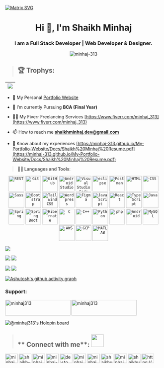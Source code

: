 [![Matrix SVG](https://raw.githubusercontent.com/rodrigograca31/rodrigograca31/master/matrix.svg)](https://minhaj-313.io)
<h1 align="center">Hi 👋, I'm Shaikh Minhaj</h1>
<h3 align="center">I am a Full Stack Developer | Web Developer & Designer.</h3>

<p align="center"> <img src="https://komarev.com/ghpvc/?username=minhaj-313&label=Profile%20views&color=0e75b6&style=flat" alt="minhaj-313" /> </p>


>## **🏆 Trophys**:

|![](https://github-profile-trophy.vercel.app/?username=minhaj-313&theme=flat&margin-h=10&margin-w=10&no-frame=true&no-bg=false&column=-1)|
|---| 

- 🔭 My Personal [Portfolio Website](https://minhaj-313.github.io/My-Portfolio-Website/)

- 🌱 I’m currently Pursuing **BCA (Final Year)**

- 👨‍💻 My Fiverr Freelancing Services [https://www.fiverr.com/minhaj_313](https://www.fiverr.com/minhaj_313)

- 📫 How to reach me **shaikhminhaj.dev@gmail.com**

- 📄 Know about my experiences [https://minhaj-313.github.io/My-Portfolio-Website/Docs/Shaikh%20Minhaj%20Resume.pdf](https://minhaj-313.github.io/My-Portfolio-Website/Docs/Shaikh%20Minhaj%20Resume.pdf)


> **👨‍💻 Languages and Tools**:
<div align="center">
	<code><img height="50" src="https://user-images.githubusercontent.com/25181517/192107858-fe19f043-c502-4009-8c47-476fc89718ad.png" alt="REST" title="REST" /></code>
	<code><img height="50" src="https://user-images.githubusercontent.com/25181517/192108372-f71d70ac-7ae6-4c0d-8395-51d8870c2ef0.png" alt="Git" title="Git" /></code>
	<code><img height="50" src="https://user-images.githubusercontent.com/25181517/192108374-8da61ba1-99ec-41d7-80b8-fb2f7c0a4948.png" alt="GitHub" title="GitHub" /></code>
	<code><img height="50" src="https://user-images.githubusercontent.com/25181517/192108895-20dc3343-43e3-4a54-a90e-13a4abbc57b9.png" alt="Android Studio" title="Android Studio" /></code>
	<code><img height="50" src="https://user-images.githubusercontent.com/25181517/192108891-d86b6220-e232-423a-bf5f-90903e6887c3.png" alt="Visual Studio Code" title="Visual Studio Code" /></code>
	<code><img height="50" src="https://user-images.githubusercontent.com/25181517/192108892-6e9b5cdf-4e35-4a70-ad9a-801a93a07c1c.png" alt="eclipse" title="eclipse" /></code>
	<code><img height="50" src="https://user-images.githubusercontent.com/25181517/192109061-e138ca71-337c-4019-8d42-4792fdaa7128.png" alt="Postman" title="Postman" /></code>
	<code><img height="50" src="https://user-images.githubusercontent.com/25181517/192158954-f88b5814-d510-4564-b285-dff7d6400dad.png" alt="HTML" title="HTML" /></code>
	<code><img height="50" src="https://user-images.githubusercontent.com/25181517/183898674-75a4a1b1-f960-4ea9-abcb-637170a00a75.png" alt="CSS" title="CSS" /></code>
	<code><img height="50" src="https://user-images.githubusercontent.com/25181517/192158956-48192682-23d5-4bfc-9dfb-6511ade346bc.png" alt="Sass" title="Sass" /></code>
	<code><img height="50" src="https://user-images.githubusercontent.com/25181517/183898054-b3d693d4-dafb-4808-a509-bab54cf5de34.png" alt="Bootstrap" title="Bootstrap" /></code>
	<code><img height="50" src="https://user-images.githubusercontent.com/25181517/202896760-337261ed-ee92-4979-84c4-d4b829c7355d.png" alt="Tailwind CSS" title="Tailwind CSS" /></code>
	<code><img height="50" src="https://user-images.githubusercontent.com/25181517/192158957-b1256181-356c-46a3-beb9-487af08a6266.png" alt="Wordpress" title="Wordpress" /></code>
	<code><img height="50" src="https://user-images.githubusercontent.com/25181517/189715289-df3ee512-6eca-463f-a0f4-c10d94a06b2f.png" alt="Figma" title="Figma" /></code>
	<code><img height="50" src="https://user-images.githubusercontent.com/25181517/117447155-6a868a00-af3d-11eb-9cfe-245df15c9f3f.png" alt="JavaScript" title="JavaScript" /></code>
	<code><img height="50" src="https://user-images.githubusercontent.com/25181517/183897015-94a058a6-b86e-4e42-a37f-bf92061753e5.png" alt="React" title="React" /></code>
	<code><img height="50" src="https://user-images.githubusercontent.com/25181517/183890598-19a0ac2d-e88a-4005-a8df-1ee36782fde1.png" alt="TypeScript" title="TypeScript" /></code>
	<code><img height="50" src="https://user-images.githubusercontent.com/25181517/117201156-9a724800-adec-11eb-9a9d-3cd0f67da4bc.png" alt="Java" title="Java" /></code>
	<code><img height="50" src="https://user-images.githubusercontent.com/25181517/117201470-f6d56780-adec-11eb-8f7c-e70e376cfd07.png" alt="Spring" title="Spring" /></code>
	<code><img height="50" src="https://user-images.githubusercontent.com/25181517/183891303-41f257f8-6b3d-487c-aa56-c497b880d0fb.png" alt="Spring Boot" title="Spring Boot" /></code>
	<code><img height="50" src="https://user-images.githubusercontent.com/25181517/117207493-49665200-adf4-11eb-808e-a9c0fcc2a0a0.png" alt="Hibernate" title="Hibernate" /></code>
	<code><img height="50" src="https://user-images.githubusercontent.com/25181517/192106070-46255bcf-65e6-4c6b-a296-bf8d0d8fb2a7.png" alt="C" title="C" /></code>
	<code><img height="50" src="https://user-images.githubusercontent.com/25181517/192106073-90fffafe-3562-4ff9-a37e-c77a2da0ff58.png" alt="C++" title="C++" /></code>
	<code><img height="50" src="https://user-images.githubusercontent.com/25181517/183423507-c056a6f9-1ba8-4312-a350-19bcbc5a8697.png" alt="Python" title="Python" /></code>
	<code><img height="50" src="https://user-images.githubusercontent.com/25181517/183570228-6a040b9f-3ddf-47a2-a201-743121dac664.png" alt="php" title="php" /></code>
	<code><img height="50" src="https://user-images.githubusercontent.com/25181517/117269608-b7dcfb80-ae58-11eb-8e66-6cc8753553f0.png" alt="Android" title="Android" /></code>
	<code><img height="50" src="https://user-images.githubusercontent.com/25181517/183896128-ec99105a-ec1a-4d85-b08b-1aa1620b2046.png" alt="MySQL" title="MySQL" /></code>
	<code><img height="50" src="https://user-images.githubusercontent.com/25181517/183896132-54262f2e-6d98-41e3-8888-e40ab5a17326.png" alt="AWS" title="AWS" /></code>
	<code><img height="50" src="https://user-images.githubusercontent.com/25181517/183911547-990692bc-8411-4878-99a0-43506cdb69cf.png" alt="GCP" title="GCP" /></code>
	<code><img height="50" src="https://user-images.githubusercontent.com/25181517/192106593-610ee31c-995e-4f24-b8e1-0f18eead6fae.png" alt="MATLAB" title="MATLAB" /></code>
</div>


![](http://github-profile-summary-cards.vercel.app/api/cards/profile-details?username=minhaj-313&theme=chartreuse_dark)

![](http://github-profile-summary-cards.vercel.app/api/cards/repos-per-language?username=minhaj-313&theme=chartreuse_dark)
![](http://github-profile-summary-cards.vercel.app/api/cards/most-commit-language?username=minhaj-313&theme=chartreuse_dark)

![](http://github-profile-summary-cards.vercel.app/api/cards/stats?username=minhaj-313&theme=chartreuse_dark)
![](http://github-profile-summary-cards.vercel.app/api/cards/productive-time?username=minhaj-313&theme=chartreuse_dark&utcOffset=8)

[![Ashutosh's github activity graph](https://github-readme-activity-graph.cyclic.app/graph?username=minhaj-313&bg_color=000000&color=00ff11&line=39d600&point=ae00ff&area=true&hide_border=true)](https://github.com/ashutosh00710/github-readme-activity-graph)

<h3 align="left">Support:</h3>
<p><a href="https://www.buymeacoffee.com/minhaj313"> <img align="left" src="https://cdn.buymeacoffee.com/buttons/v2/default-yellow.png" height="50" width="210" alt="minhaj313" /></a></p>
<p><a href="https://paypal.me/minhaj313?country.x=IN&locale.x=en_GB"> <img align="left" src="https://assets.stickpng.com/images/580b57fcd9996e24bc43c530.png" height="50" width="210" alt="minhaj313" /></a></p>
    <br>
    <br> 
    <br>
      
[![@minhaj313's Holopin board](https://holopin.me/minhaj313)](https://holopin.io/@minhaj313)



>## ** Connect with me**:  <img src='https://raw.githubusercontent.com/rahulbanerjee26/githubProfileReadmeGenerator/main/gifs/handShake.gif' width="40px" height=40px>

<p align="left">
<a href="https://twitter.com/minhaj_313" target="blank"><img align="center" src="https://raw.githubusercontent.com/rahuldkjain/github-profile-readme-generator/master/src/images/icons/Social/twitter.svg" alt="minhaj_313" height="30" width="40" /></a>
<a href="https://linkedin.com/in/shaikh-minhaj-softwareengineer" target="blank"><img align="center" src="https://raw.githubusercontent.com/rahuldkjain/github-profile-readme-generator/master/src/images/icons/Social/linked-in-alt.svg" alt="shaikh-minhaj-softwareengineer" height="30" width="40" /></a>
<a href="https://instagram.com/minhaj_313" target="blank"><img align="center" src="https://raw.githubusercontent.com/rahuldkjain/github-profile-readme-generator/master/src/images/icons/Social/instagram.svg" alt="minhaj_313" height="30" width="40" /></a>
    <a href="https://codepen.io/minhaj-313" target="blank"><img align="center" src="https://raw.githubusercontent.com/rahuldkjain/github-profile-readme-generator/master/src/images/icons/Social/codepen.svg" alt="minhaj-313" height="30" width="40" /></a>
<a href="https://dev.to/dev.to minhaj313" target="blank"><img align="center" src="https://raw.githubusercontent.com/rahuldkjain/github-profile-readme-generator/master/src/images/icons/Social/devto.svg" alt="dev.to minhaj313" height="30" width="40" /></a>
<a href="https://dribbble.com/minhaj_313" target="blank"><img align="center" src="https://raw.githubusercontent.com/rahuldkjain/github-profile-readme-generator/master/src/images/icons/Social/dribbble.svg" alt="minhaj_313" height="30" width="40" /></a>
<a href="https://www.youtube.com/c/minhaj times" target="blank"><img align="center" src="https://raw.githubusercontent.com/rahuldkjain/github-profile-readme-generator/master/src/images/icons/Social/youtube.svg" alt="minhaj times" height="30" width="40" /></a>
<a href="https://www.hackerrank.com/shaikhumarms999" target="blank"><img align="center" src="https://raw.githubusercontent.com/rahuldkjain/github-profile-readme-generator/master/src/images/icons/Social/hackerrank.svg" alt="shaikhumarms999" height="30" width="40" /></a>
<a href="https://www.leetcode.com/minhaj_313" target="blank"><img align="center" src="https://raw.githubusercontent.com/rahuldkjain/github-profile-readme-generator/master/src/images/icons/Social/leet-code.svg" alt="minhaj_313" height="30" width="40" /></a>
<a href="https://auth.geeksforgeeks.org/user/shaikhumarms999" target="blank"><img align="center" src="https://raw.githubusercontent.com/rahuldkjain/github-profile-readme-generator/master/src/images/icons/Social/geeks-for-geeks.svg" alt="shaikhumarms999" height="30" width="40" /></a>
<a href="/https://shaikhminhaj.blogspot.com/" target="blank"><img align="center" src="https://raw.githubusercontent.com/rahuldkjain/github-profile-readme-generator/master/src/images/icons/Social/rss.svg" alt="https://shaikhminhaj.blogspot.com/" height="30" width="40" /></a>
</p>

